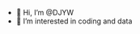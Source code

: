 - 👋 Hi, I’m @DJYW
- 👀 I’m interested in coding and data


<!---
DJYW/DJYW is a ✨ special ✨ repository because its `README.md` (this file) appears on your GitHub profile.
You can click the Preview link to take a look at your changes.
--->
